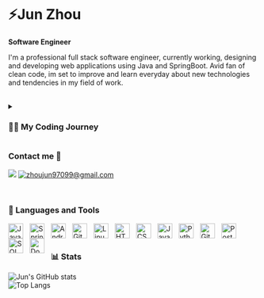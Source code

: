 # ⚡Jun Zhou

**Software Engineer** 

I'm a professional full stack software engineer, currently working, designing and developing web applications using Java and SpringBoot. 
Avid fan of clean code, im set to improve and learn everyday about new technologies and tendencies in my field of work.

<br/>

<details>
 <summary><h3>👨‍💻 My Coding Journey</h3></summary>
 
I embarked on my coding journey as a dedicated software development student, fueled by a fervent desire to delve into the intricacies of software and coding. This commitment led me to secure my initial internships in the field, where I assumed roles as a Business Intelligence Analyst and subsequently as a Java Solutions Analyst. Both experiences provided valuable insights into data processing, handling, and software architecture modeling.

Upon the successful completion of these internships and my university education, I achieved a significant milestone by securing my inaugural full-time development position as a Full Stack Software Developer at my current company. In this role, my team and I actively engage in the entire lifecycle of web application development, employing Java and SpringBoot for backend operations and harnessing JavaScript, CSS, and HTML for frontend design.

My overarching goal is continuous evolution as a software developer, driven by a commitment to staying abreast of the latest trends and mastering new frameworks and technologies. This pursuit positions me to contribute to the creation of world-class applications and further advance my skills in the dynamic realm of software development.
</details>

<!-- Social badges section -->
<!-- Badges with custom icons - https://github.com/DenverCoder1/custom-icon-badges -->
<!-- View counter - https://github.com/DenverCoder1/Simple-View-Counter -->
### Contact me 📩


<a href="https://www.linkedin.com/in/junzh0/"><img src="https://img.shields.io/badge/Jun Zhou-0077B5?style=for-the-badge&logo=linkedIn&logoColor=white"></a>     [![zhoujun97099@gmail.com](https://img.shields.io/badge/Gmail-D14836?style=for-the-badge&logo=gmail&logoColor=white)](mailto:zhoujun97099@gmail.com) 





<br/>

### 🧰 Languages and Tools

<img align="left" alt="Java" width="30px" style="padding-right:10px;" src="https://cdn.jsdelivr.net/gh/devicons/devicon/icons/java/java-original.svg"/>
<img align="left" alt="Spring" width="30px" style="padding-right:10px;" src="https://cdn.jsdelivr.net/gh/devicons/devicon/icons/spring/spring-original.svg" />
<img align="left" alt="Android" width="30px" style="padding-right:10px;"   src="https://cdn.jsdelivr.net/gh/devicons/devicon@latest/icons/android/android-original.svg" />
<img align="left" alt="Git" width="30px" style="padding-right:10px;" src="https://cdn.jsdelivr.net/gh/devicons/devicon/icons/git/git-original.svg" />
<img align="left" alt="Linux" width="30px" style="padding-right:10px;" src="https://cdn.jsdelivr.net/gh/devicons/devicon/icons/linux/linux-original.svg" />
<img align="left" alt="HTML" width="30px" style="padding-right:10px;" src="https://cdn.jsdelivr.net/gh/devicons/devicon/icons/html5/html5-plain.svg" />
<img align="left" alt="CSS" width="30px" style="padding-right:10px;" src="https://cdn.jsdelivr.net/gh/devicons/devicon/icons/css3/css3-plain.svg" />
<img align="left" alt="JavaScript" width="30px" style="padding-right:10px;" src="https://cdn.jsdelivr.net/gh/devicons/devicon/icons/javascript/javascript-plain.svg" />
<img align="left" alt="Python" width="30px" style="padding-right:10px;" src="https://cdn.jsdelivr.net/gh/devicons/devicon/icons/python/python-plain.svg" />
<img align="left" alt="GitHub" width="30px" style="padding-right:10px;" src="https://cdn.jsdelivr.net/gh/devicons/devicon/icons/github/github-original.svg" />
<img align="left" alt="Postman" width="30px" style="padding-right:10px;" src="https://cdn.jsdelivr.net/gh/devicons/devicon@latest/icons/postman/postman-original.svg" />
<img align="left" alt="SQL" width="30px" style="padding-right:10px;" src="https://cdn.jsdelivr.net/gh/devicons/devicon@latest/icons/azuresqldatabase/azuresqldatabase-original.svg" />
<img align="left" alt="Docker" width="30px" style="padding-right:10px;" src="https://cdn.jsdelivr.net/gh/devicons/devicon@latest/icons/docker/docker-plain-wordmark.svg" />
<br />

#

### 📊 Stats

![Jun's GitHub stats](https://github-readme-stats.vercel.app/api?username=junZH0&show_icons=true&theme=dracula)
<br>
![Top Langs](https://github-readme-stats.vercel.app/api/top-langs/?username=junZH0&theme=dracula&layout=compact)


